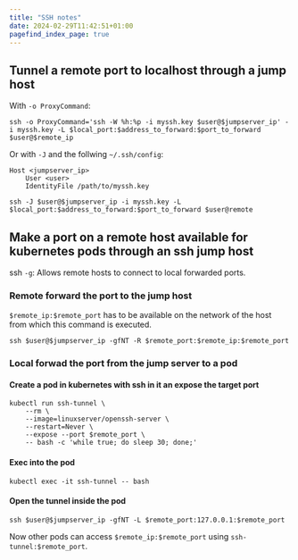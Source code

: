 ```yaml
---
title: "SSH notes"
date: 2024-02-29T11:42:51+01:00
pagefind_index_page: true
---
```


## Tunnel a remote port to localhost through a jump host

With `-o ProxyCommand`:

```terminal
ssh -o ProxyCommand='ssh -W %h:%p -i myssh.key $user@$jumpserver_ip' -i myssh.key -L $local_port:$address_to_forward:$port_to_forward $user@$remote_ip
```

Or with `-J` and the follwing `~/.ssh/config`:

```text
Host <jumpserver_ip>
    User <user>
    IdentityFile /path/to/myssh.key
```

```terminal
ssh -J $user@$jumpserver_ip -i myssh.key -L $local_port:$address_to_forward:$port_to_forward $user@remote
```

## Make a port on a remote host available for kubernetes pods through an ssh jump host

ssh `-g`: Allows  remote  hosts  to  connect to local forwarded ports.

### Remote forward the port to the jump host

`$remote_ip:$remote_port` has to be available on the network of the host from which this command is executed.

```terminal
ssh $user@$jumpserver_ip -gfNT -R $remote_port:$remote_ip:$remote_port
```

### Local forwad the port from the jump server to a pod

#### Create a pod in kubernetes with ssh in it an expose the target port

```terminal
kubectl run ssh-tunnel \
    --rm \
    --image=linuxserver/openssh-server \
    --restart=Never \
    --expose --port $remote_port \
    -- bash -c 'while true; do sleep 30; done;'
```

#### Exec into the pod

```terminal
kubectl exec -it ssh-tunnel -- bash
```

#### Open the tunnel inside the pod

```terminal
ssh $user@$jumpserver_ip -gfNT -L $remote_port:127.0.0.1:$remote_port
```

Now other pods can access `$remote_ip:$remote_port` using `ssh-tunnel:$remote_port`.
